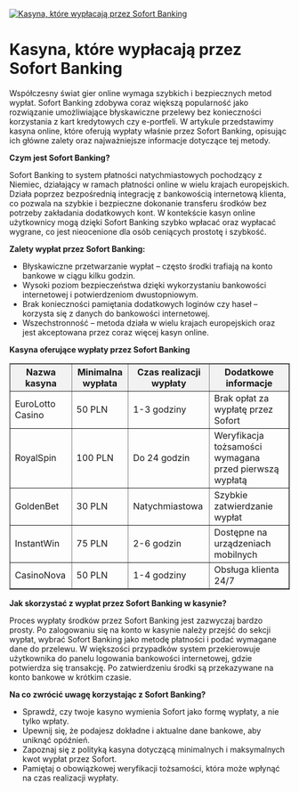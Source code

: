 [![Kasyna, które wypłacają przez Sofort Banking](https://123-caf.pages.dev/gitsignup.png)](https://vrmoo.ru/Bt82HjjY)

<h1>Kasyna, które wypłacają przez Sofort Banking</h1> <p>Współczesny świat gier online wymaga szybkich i bezpiecznych metod wypłat. Sofort Banking zdobywa coraz większą popularność jako rozwiązanie umożliwiające błyskawiczne przelewy bez konieczności korzystania z kart kredytowych czy e-portfeli. W artykule przedstawimy kasyna online, które oferują wypłaty właśnie przez Sofort Banking, opisując ich główne zalety oraz najważniejsze informacje dotyczące tej metody.</p>  <p><strong>Czym jest Sofort Banking?</strong></p> <p>Sofort Banking to system płatności natychmiastowych pochodzący z Niemiec, działający w ramach płatności online w wielu krajach europejskich. Działa poprzez bezpośrednią integrację z bankowością internetową klienta, co pozwala na szybkie i bezpieczne dokonanie transferu środków bez potrzeby zakładania dodatkowych kont. W kontekście kasyn online użytkownicy mogą dzięki Sofort Banking szybko wpłacać oraz wypłacać wygrane, co jest nieocenione dla osób ceniących prostotę i szybkość.</p>  <p><strong>Zalety wypłat przez Sofort Banking:</strong></p> <ul>   <li>Błyskawiczne przetwarzanie wypłat – często środki trafiają na konto bankowe w ciągu kilku godzin.</li>   <li>Wysoki poziom bezpieczeństwa dzięki wykorzystaniu bankowości internetowej i potwierdzeniom dwustopniowym.</li>   <li>Brak konieczności pamiętania dodatkowych loginów czy haseł – korzysta się z danych do bankowości internetowej.</li>   <li>Wszechstronność – metoda działa w wielu krajach europejskich oraz jest akceptowana przez coraz więcej kasyn online.</li> </ul>  <p><strong>Kasyna oferujące wypłaty przez Sofort Banking</strong></p> <table border="1" cellpadding="8" cellspacing="0" style="border-collapse: collapse; width: 100%; max-width: 700px;">   <thead>     <tr style="background-color: #f2f2f2;">       <th>Nazwa kasyna</th>       <th>Minimalna wypłata</th>       <th>Czas realizacji wypłaty</th>       <th>Dodatkowe informacje</th>     </tr>   </thead>   <tbody>     <tr>       <td>EuroLotto Casino</td>       <td>50 PLN</td>       <td>1-3 godziny</td>       <td>Brak opłat za wypłatę przez Sofort</td>     </tr>     <tr>       <td>RoyalSpin</td>       <td>100 PLN</td>       <td>Do 24 godzin</td>       <td>Weryfikacja tożsamości wymagana przed pierwszą wypłatą</td>     </tr>     <tr>       <td>GoldenBet</td>       <td>30 PLN</td>       <td>Natychmiastowa</td>       <td>Szybkie zatwierdzanie wypłat</td>     </tr>     <tr>       <td>InstantWin</td>       <td>75 PLN</td>       <td>2-6 godzin</td>       <td>Dostępne na urządzeniach mobilnych</td>     </tr>     <tr>       <td>CasinoNova</td>       <td>50 PLN</td>       <td>1-4 godziny</td>       <td>Obsługa klienta 24/7</td>     </tr>   </tbody> </table>  <p><strong>Jak skorzystać z wypłat przez Sofort Banking w kasynie?</strong></p> <p>Proces wypłaty środków przez Sofort Banking jest zazwyczaj bardzo prosty. Po zalogowaniu się na konto w kasynie należy przejść do sekcji wypłat, wybrać Sofort Banking jako metodę płatności i podać wymagane dane do przelewu. W większości przypadków system przekierowuje użytkownika do panelu logowania bankowości internetowej, gdzie potwierdza się transakcję. Po zatwierdzeniu środki są przekazywane na konto bankowe w krótkim czasie.</p>  <p><strong>Na co zwrócić uwagę korzystając z Sofort Banking?</strong></p> <ul>   <li>Sprawdź, czy twoje kasyno wymienia Sofort jako formę wypłaty, a nie tylko wpłaty.</li>   <li>Upewnij się, że podajesz dokładne i aktualne dane bankowe, aby uniknąć opóźnień.</li>   <li>Zapoznaj się z polityką kasyna dotyczącą minimalnych i maksymalnych kwot wypłat przez Sofort.</li>   <li>Pamiętaj o obowiązkowej weryfikacji tożsamości, która może wpłynąć na czas realizacji wypłaty.</li> </ul>